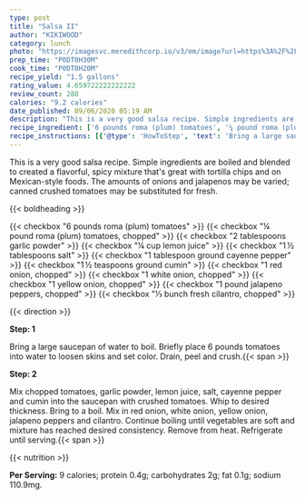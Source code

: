 ```yaml
---
type: post
title: "Salsa II"
author: "KIKIWOOD"
category: lunch
photo: "https://imagesvc.meredithcorp.io/v3/mm/image?url=https%3A%2F%2Fimages.media-allrecipes.com%2Fuserphotos%2F958268.jpg"
prep_time: "P0DT0H30M"
cook_time: "P0DT0H20M"
recipe_yield: "1.5 gallons"
rating_value: 4.659722222222222
review_count: 288
calories: "9.2 calories"
date_published: 09/06/2020 05:19 AM
description: "This is a very good salsa recipe. Simple ingredients are boiled and blended to created a flavorful, spicy mixture that's great with tortilla chips and on Mexican-style foods. The amounts of onions and jalapenos may be varied; canned crushed tomatoes may be substituted for fresh."
recipe_ingredient: ['6 pounds roma (plum) tomatoes', '¼ pound roma (plum) tomatoes, chopped', '2 tablespoons garlic powder', '¼ cup lemon juice', '1\u2009½ tablespoons salt', '1 tablespoon ground cayenne pepper', '1\u2009½ teaspoons ground cumin', '1 red onion, chopped', '1 white onion, chopped', '1 yellow onion, chopped', '1 pound jalapeno peppers, chopped', '⅓ bunch fresh cilantro, chopped']
recipe_instructions: [{'@type': 'HowToStep', 'text': 'Bring a large saucepan of water to boil. Briefly place 6 pounds tomatoes into water to loosen skins and set color. Drain, peel and crush.\n'}, {'@type': 'HowToStep', 'text': 'Mix chopped tomatoes, garlic powder, lemon juice, salt, cayenne pepper and cumin into the saucepan with crushed tomatoes. Whip to desired thickness. Bring to a boil. Mix in red onion, white onion, yellow onion, jalapeno peppers and cilantro. Continue boiling until vegetables are soft and mixture has reached desired consistency. Remove from heat. Refrigerate until serving.\n'}]
---
```


This is a very good salsa recipe. Simple ingredients are boiled and blended to created a flavorful, spicy mixture that's great with tortilla chips and on Mexican-style foods. The amounts of onions and jalapenos may be varied; canned crushed tomatoes may be substituted for fresh. 

{{< boldheading >}}

{{< checkbox "6 pounds roma (plum) tomatoes" >}}
{{< checkbox "¼ pound roma (plum) tomatoes, chopped" >}}
{{< checkbox "2 tablespoons garlic powder" >}}
{{< checkbox "¼ cup lemon juice" >}}
{{< checkbox "1 ½ tablespoons salt" >}}
{{< checkbox "1 tablespoon ground cayenne pepper" >}}
{{< checkbox "1 ½ teaspoons ground cumin" >}}
{{< checkbox "1  red onion, chopped" >}}
{{< checkbox "1  white onion, chopped" >}}
{{< checkbox "1  yellow onion, chopped" >}}
{{< checkbox "1 pound jalapeno peppers, chopped" >}}
{{< checkbox "⅓ bunch fresh cilantro, chopped" >}}


{{< direction >}}

**Step: 1**

Bring a large saucepan of water to boil. Briefly place 6 pounds tomatoes into water to loosen skins and set color. Drain, peel and crush.{{< span >}}

**Step: 2**

Mix chopped tomatoes, garlic powder, lemon juice, salt, cayenne pepper and cumin into the saucepan with crushed tomatoes. Whip to desired thickness. Bring to a boil. Mix in red onion, white onion, yellow onion, jalapeno peppers and cilantro. Continue boiling until vegetables are soft and mixture has reached desired consistency. Remove from heat. Refrigerate until serving.{{< span >}}

{{< nutrition >}}

**Per Serving:** 9 calories; protein 0.4g; carbohydrates 2g; fat 0.1g; sodium 110.9mg.